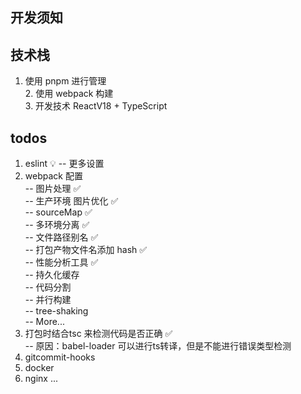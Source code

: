 
## 开发须知

## 技术栈
  1. 使用 pnpm 进行管理  
	2. 使用 webpack 构建  
	3. 开发技术 ReactV18 + TypeScript  

## todos
1. eslint 💡
	-- 更多设置
2. webpack 配置  
	-- 图片处理 ✅  
	-- 生产环境 图片优化 ✅  
	-- sourceMap ✅  
	-- 多环境分离 ✅  
	-- 文件路径别名 ✅  
	-- 打包产物文件名添加 hash ✅  
	-- 性能分析工具 ✅  
	-- 持久化缓存  
	-- 代码分割  
	-- 并行构建  
	-- tree-shaking  
	-- More...  
3. 打包时结合tsc 来检测代码是否正确 ✅  
	-- 原因：babel-loader 可以进行ts转译，但是不能进行错误类型检测
5. gitcommit-hooks
6. docker
7. nginx
...